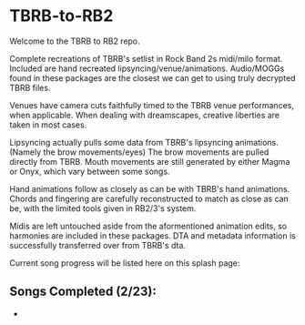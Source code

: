 # TBRB-to-RB2

Welcome to the TBRB to RB2 repo.

Complete recreations of TBRB's setlist in Rock Band 2s midi/milo format. Included are hand recreated lipsyncing/venue/animations.
Audio/MOGGs found in these packages are the closest we can get to using truly decrypted TBRB files.

Venues have camera cuts faithfully timed to the TBRB venue performances, when applicable.
When dealing with dreamscapes, creative liberties are taken in most cases.

Lipsyncing actually pulls some data from TBRB's lipsyncing animations. (Namely the brow movements/eyes)
The brow movements are pulled directly from TBRB. Mouth movements are still generated by either Magma or Onyx, which vary between some songs.

Hand animations follow as closely as can be with TBRB's hand animations. Chords and fingering are carefully reconstructed to match as close as can be, with the limited tools given in RB2/3's system.

Midis are left untouched aside from the aformentioned animation edits, so harmonies are included in these packages.
DTA and metadata information is successfully transferred over from TBRB's dta.

Current song progress will be listed here on this splash page:

## Songs Completed (2/23):
*  
